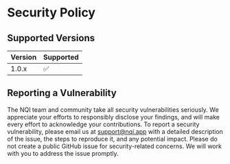 # Security Policy

## Supported Versions

| Version | Supported          |
| ------- | ------------------ |
| 1.0.x   | :white_check_mark: |

## Reporting a Vulnerability

The NQI team and community take all security vulnerabilities seriously. 
We appreciate your efforts to responsibly disclose your findings, and 
will make every effort to acknowledge your contributions. To report a 
security vulnerability, please email us at support@nqi.app with a 
detailed description of the issue, the steps to reproduce it, and any 
potential impact. Please do not create a public GitHub issue for 
security-related concerns. We will work with you to address the issue 
promptly.
